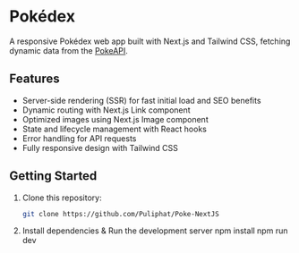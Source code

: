 # Pokédex

A responsive Pokédex web app built with Next.js and Tailwind CSS, fetching dynamic data from the [PokeAPI](https://pokeapi.co/).

## Features

- Server-side rendering (SSR) for fast initial load and SEO benefits
- Dynamic routing with Next.js Link component
- Optimized images using Next.js Image component
- State and lifecycle management with React hooks
- Error handling for API requests
- Fully responsive design with Tailwind CSS

## Getting Started

1. Clone this repository:
   ```bash
   git clone https://github.com/Puliphat/Poke-NextJS

2. Install dependencies & Run the development server
   npm install
   npm run dev
